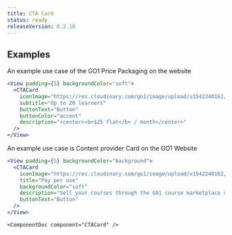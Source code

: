 ```yaml
---
title: CTA Card
status: ready
releaseVersion: 0.2.18
---
```


## Examples

An example use case of the GO1 Price Packaging on the website
```.jsx
<View padding={5} backgroundColor="soft">
  <CTACard
    iconImage="https://res.cloudinary.com/go1/image/upload/v1542240162/ojaevw3frdaiji5zzmf3.png"
    subtitle="Up to 20 learners"
    buttonText="Button"
    buttonColor="accent"
    description="<center><b>$25 flat</b> / month</center>"
  />
</View>
```

An example use case is Content provider Card on the GO1 Website
```.jsx
<View padding={5} backgroundColor="background">
  <CTACard 
    iconImage="https://res.cloudinary.com/go1/image/upload/v1542240162/ojaevw3frdaiji5zzmf3.png"
    title="Pay per use"
    backgroundColor="soft"
    description="Sell your courses through the GO1 course marketplace directly to consumers.<br/><br/>You receive 70% of the purchase price from all sales."
    buttonText="Button"
  />
</View>
```


```!jsx
<ComponentDoc component="CTACard" />
```
